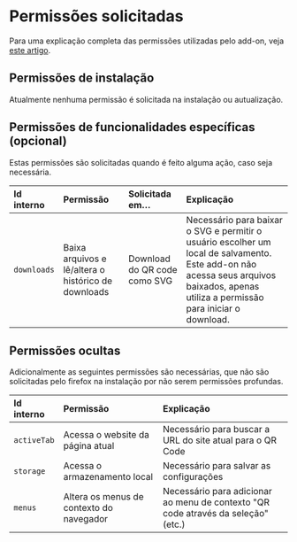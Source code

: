 # Permissões solicitadas

Para uma explicação completa das permissões utilizadas pelo add-on, veja [este artigo](https://support.mozilla.org/kb/permission-request-messages-firefox-extensions).

## Permissões de instalação

Atualmente nenhuma permissão é solicitada na instalação ou autualização.

## Permissões de funcionalidades específicas (opcional)

Estas permissões são solicitadas quando é feito alguma ação, caso seja necessária.

| Id interno  | Permissão                                            | Solicitada em…               | Explicação                                                                                                                                                                                 |
|:------------|:-----------------------------------------------------|:-----------------------------|:--------------------------------------------------------------------------------------------------------------------------------------------------------------------------------------------|
| `downloads` | Baixa arquivos e lê/altera o histórico de downloads  | Download do QR code como SVG | Necessário para baixar o SVG e permitir o usuário escolher um local de salvamento. Este add-on não acessa seus arquivos baixados, apenas utiliza a permissão para iniciar o  download. |

## Permissões ocultas
Adicionalmente as seguintes permissões são necessárias, que não são solicitadas pelo firefox na instalação por não serem permissões profundas.

| Id interno  | Permissão                                | Explicação                                                                          |
|:------------|:-----------------------------------------|:------------------------------------------------------------------------------------|
| `activeTab` | Acessa o website da página atual         | Necessário para buscar a URL do site atual para o QR Code                           |
| `storage`   | Acessa o armazenamento local             | Necessário para salvar as configurações                                             |
| `menus`     | Altera os menus de contexto do navegador | Necessário para adicionar ao menu de contexto "QR code através da seleção" (etc.)   |
